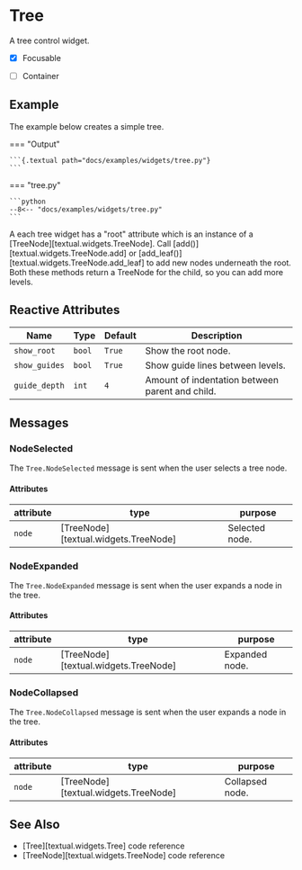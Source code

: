 # Tree

A tree control widget.

- [x] Focusable
- [ ] Container


## Example

The example below creates a simple tree.

=== "Output"

    ```{.textual path="docs/examples/widgets/tree.py"}
    ```

=== "tree.py"

    ```python
    --8<-- "docs/examples/widgets/tree.py"
    ```

A each tree widget has a "root" attribute which is an instance of a [TreeNode][textual.widgets.TreeNode]. Call [add()][textual.widgets.TreeNode.add] or [add_leaf()][textual.widgets.TreeNode.add_leaf] to add new nodes underneath the root. Both these methods return a TreeNode for the child, so you can add more levels.


## Reactive Attributes

| Name          | Type   | Default | Description                                     |
| ------------- | ------ | ------- | ----------------------------------------------- |
| `show_root`   | `bool` | `True`  | Show the root node.                             |
| `show_guides` | `bool` | `True`  | Show guide lines between levels.                |
| `guide_depth` | `int`  | `4`     | Amount of indentation between parent and child. |



## Messages

### NodeSelected

The `Tree.NodeSelected` message is sent when the user selects a tree node.


#### Attributes

| attribute | type                                 | purpose        |
| --------- | ------------------------------------ | -------------- |
| `node`    | [TreeNode][textual.widgets.TreeNode] | Selected node. |


### NodeExpanded

The `Tree.NodeExpanded` message is sent when the user expands a node in the tree.

#### Attributes

| attribute | type                                 | purpose        |
| --------- | ------------------------------------ | -------------- |
| `node`    | [TreeNode][textual.widgets.TreeNode] | Expanded node. |


### NodeCollapsed


The `Tree.NodeCollapsed` message is sent when the user expands a node in the tree.


#### Attributes

| attribute | type                                 | purpose         |
| --------- | ------------------------------------ | --------------- |
| `node`    | [TreeNode][textual.widgets.TreeNode] | Collapsed node. |




## See Also

* [Tree][textual.widgets.Tree] code reference
* [TreeNode][textual.widgets.TreeNode] code reference
